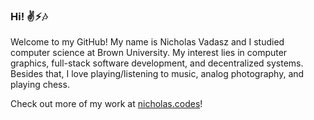 ### Hi! ✌⚡🎶
Welcome to my GitHub! My name is Nicholas Vadasz and I studied computer science at Brown University. My interest lies in computer graphics, full-stack software development, and decentralized systems. Besides that, I love playing/listening to music, analog photography, and playing chess.

Check out more of my work at [nicholas.codes](https://nicholas.codes)!

